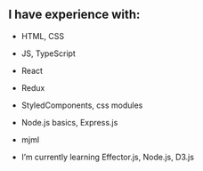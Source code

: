 ## I have experience with:
- HTML, CSS
- JS, TypeScript
- React
- Redux
- StyledComponents, css modules
- Node.js basics, Express.js
- mjml

- I’m currently learning Effector.js, Node.js, D3.js
